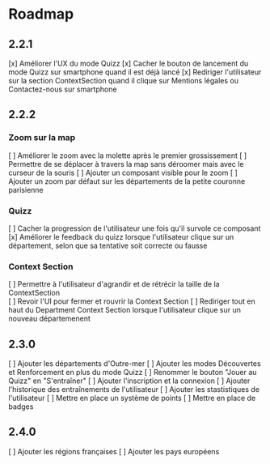 # Roadmap

## 2.2.1

[x] Améliorer l'UX du mode Quizz
[x] Cacher le bouton de lancement du mode Quizz sur smartphone quand il est déjà lancé
[x] Rediriger l'utilisateur sur la section ContextSection quand il clique sur Mentions légales ou Contactez-nous sur smartphone

## 2.2.2

### Zoom sur la map

[ ] Améliorer le zoom avec la molette après le premier grossissement
[ ] Permettre de se déplacer à travers la map sans déroomer mais avec le curseur de la souris
[ ] Ajouter un composant visible pour le zoom
[ ] Ajouter un zoom par défaut sur les départements de la petite couronne parisienne

### Quizz

[ ] Cacher la progression de l'utilisateur une fois qu'il survole ce composant
[x] Améliorer le feedback du quizz lorsque l'utilisateur clique sur un département, selon que sa tentative soit correcte ou fausse

### Context Section

[ ] Permettre à l'utilisateur d'agrandir et de rétrécir la taille de la ContextSection  
[ ] Revoir l'UI pour fermer et rouvrir la Context Section
[ ] Rediriger tout en haut du Department Context Section lorsque l'utilisateur clique sur un nouveau départemenent

## 2.3.0

[ ] Ajouter les départements d'Outre-mer
[ ] Ajouter les modes Découvertes et Renforcement en plus du mode Quizz
[ ] Renommer le bouton "Jouer au Quizz" en "S'entraîner"
[ ] Ajouter l'inscription et la connexion
[ ] Ajouter l'historique des entraînements de l'utilisateur
[ ] Ajouter les stastistiques de l'utilisateur
[ ] Mettre en place un système de points
[ ] Mettre en place de badges

## 2.4.0

[ ] Ajouter les régions françaises
[ ] Ajouter les pays européens
